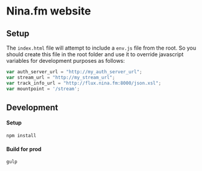 # Nina.fm website

## Setup
The `index.html` file will attempt to include a `env.js` file from the root.
So you should create this file in the root folder and use it to override javascript variables for development purposes as follows:

```javascript
var auth_server_url = "http://my_auth_server_url";
var stream_url = "http://my_stream_url";
var track_info_url = "http://flux.nina.fm:8000/json.xsl";
var mountpoint = '/stream';
```

## Development
#### Setup
```
npm install
```

#### Build for prod

```
gulp
```
